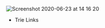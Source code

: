 ![Screenshot 2020-06-23 at 14 16 20](https://user-images.githubusercontent.com/26361028/85381957-1e686c00-b55c-11ea-9f1c-d85993027faa.png)

* Trie Links
